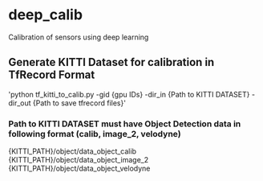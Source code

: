 # deep_calib
Calibration of sensors using deep learning

## Generate KITTI Dataset for calibration in TfRecord Format
  'python tf_kitti_to_calib.py -gid {gpu IDs} -dir_in {Path to KITTI DATASET} -dir_out {Path to save tfrecord files}'

### Path to KITTI DATASET must have Object Detection data in following format (calib, image_2, velodyne)
  {KITTI_PATH}/object/data_object_calib
  {KITTI_PATH}/object/data_object_image_2
  {KITTI_PATH}/object/data_object_velodyne
